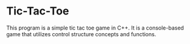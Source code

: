# Tic-Tac-Toe
This program is a simple tic tac toe game in C++. It is a console-based game that utilizes control structure concepts and functions.
